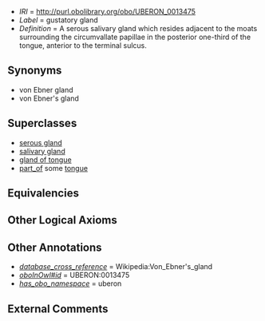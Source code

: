  * *IRI* = http://purl.obolibrary.org/obo/UBERON_0013475
 * *Label* = gustatory gland
 * *Definition* = A serous salivary gland which resides adjacent to the moats surrounding the circumvallate papillae in the posterior one-third of the tongue, anterior to the terminal sulcus.

## Synonyms

 * von Ebner gland
 * von Ebner's gland

## Superclasses

 * [serous gland](../../UBERON/09/UBERON_0000409.md)
 * [salivary gland](../../UBERON/44/UBERON_0001044.md)
 * [gland of tongue](../../UBERON/09/UBERON_0003409.md)
 * [part_of](../../BFO/50/BFO_0000050.md) some [tongue](../../UBERON/23/UBERON_0001723.md)

## Equivalencies


## Other Logical Axioms


## Other Annotations

 * *[database_cross_reference](../../ef/oboInOwl#hasDbXref.md)* = Wikipedia:Von_Ebner's_gland
 * *[oboInOwl#id](../../id/oboInOwl#id.md)* = UBERON:0013475
 * *[has_obo_namespace](../../ce/oboInOwl#hasOBONamespace.md)* = uberon

## External Comments

